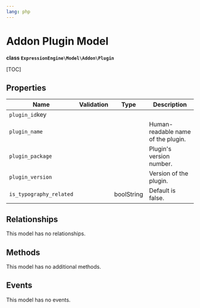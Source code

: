 ```yaml
---
lang: php
---
```


<!--
    This source file is part of the open source project
    ExpressionEngine User Guide (https://github.com/ExpressionEngine/ExpressionEngine-User-Guide)

    @link      https://expressionengine.com/
    @copyright Copyright (c) 2003-2022, Packet Tide, LLC (https://packettide.com)
    @license   https://expressionengine.com/license Licensed under Apache License, Version 2.0
-->

# Addon Plugin Model

**class `ExpressionEngine\Model\Addon\Plugin`**

[TOC]

## Properties

| Name                    | Validation  | Type       | Description |
| ----------------------- |------------ | ---------- | ----------- |
| `plugin_id`key          |             |            | |
| `plugin_name`           |             |            | Human-readable name of the plugin. |
| `plugin_package`        |             |            | Plugin's version number. |
| `plugin_version`        |             |            | Version of the plugin. |
| `is_typography_related` |             | boolString | Default is false. |

## Relationships

This model has no relationships.

## Methods

This model has no additional methods.

## Events

This model has no events.
